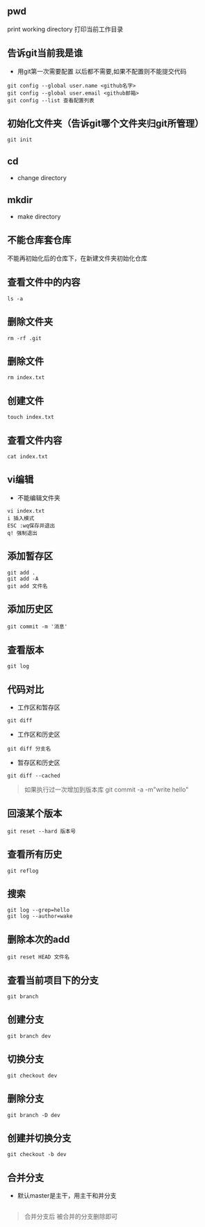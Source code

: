 ## pwd
print working directory 打印当前工作目录

## 告诉git当前我是谁
- 用git第一次需要配置 以后都不需要,如果不配置则不能提交代码
```
git config --global user.name <github名字>
git config --global user.email <github邮箱>
git config --list 查看配置列表
```

## 初始化文件夹（告诉git哪个文件夹归git所管理）
```
git init
```
## cd 
- change directory

## mkdir 
- make directory

## 不能仓库套仓库
不能再初始化后的仓库下，在新建文件夹初始化仓库

## 查看文件中的内容
```
ls -a
```
## 删除文件夹
```
rm -rf .git
```
## 删除文件
```
rm index.txt
```
## 创建文件
```
touch index.txt
```

## 查看文件内容
```
cat index.txt
```

## vi编辑
- 不能编辑文件夹
```
vi index.txt
i 插入模式
ESC :wq保存并退出
q! 强制退出
```


## 添加暂存区
```
git add .
git add -A
git add 文件名
```

## 添加历史区
```
git commit -m '消息'
```

## 查看版本 
```
git log
```

## 代码对比
- 工作区和暂存区
```
git diff
```
- 工作区和历史区
```
git diff 分支名
```
- 暂存区和历史区
```
git diff --cached
```

> 如果执行过一次增加到版本库 git commit -a -m"write hello"

## 回滚某个版本
```
git reset --hard 版本号
```

## 查看所有历史
```
git reflog
```

## 搜索
```
git log --grep=hello
git log --author=wake
```

## 删除本次的add
```
git reset HEAD 文件名
```

## 查看当前项目下的分支
```
git branch
```

## 创建分支
```
git branch dev
```
## 切换分支
```
git checkout dev
```
## 删除分支
```
git branch -D dev
```
## 创建并切换分支
```
git checkout -b dev
```

## 合并分支
- 默认master是主干，用主干和并分支
```
```

> 合并分支后 被合并的分支删除即可